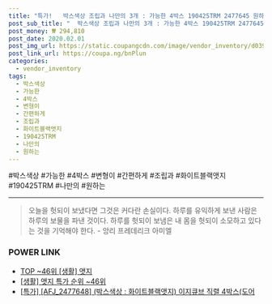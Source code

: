 ```yaml
--- 
title: "특가!   박스색상 조립과 나만의 3개 : 가능한 4박스 190425TRM 2477645 원하는 셀프 변형이 간편하게 가구 화이트블랙앳지 ..." 
post_sub_title: "  박스색상 조립과 나만의 3개 : 가능한 4박스 190425TRM 2477645 원하는 셀프 변형이 간편하게 가구 화이트블랙앳지 AHI 도어 세트 이지큐브 포함 인테리어 형태로" 
post_money: ₩ 294,810 
post_date: 2020.02.01 
post_img_url: https://static.coupangcdn.com/image/vendor_inventory/d039/1d0ca518af7f811612fb2228e8e727e33ea74e0542599bc8ded1dd0a3bc6.jpg 
post_link_url: https://coupa.ng/bnPlun 
categories: 
  - vendor_inventory 
tags: 
  - 박스색상 
  - 가능한 
  - 4박스 
  - 변형이 
  - 간편하게 
  - 조립과 
  - 화이트블랙앳지 
  - 190425TRM 
  - 나만의 
  - 원하는 
--- 
```

  #박스색상 #가능한 #4박스 #변형이 #간편하게 #조립과 #화이트블랙앳지 #190425TRM #나만의 #원하는 
<hr> 

> 오늘을 헛되이 보냈다면 그것은 커다란 손실이다. 하루를 유익하게 보낸 사람은 하루의 보물을 파낸 것이다. 하루를 헛되이 보냄은 내 몸을 헛되이 소모하고 있다는 것을 기억해야 한다. - 앙리 프레데리크 아미엘 


### POWER LINK

* <a href="https://blog.naver.com/an0733/221792311778" target="_blank"> TOP ~46위 [생활] 앳지</a>
* <a href="https://blog.naver.com/sakai111/221792311780" target="_blank"> [생활] 앳지 특가 순위 ~46위</a>
* <a href="https://blog.naver.com/santokki14/221792770362" target="_blank">[특가] [AFJ_2477648] (박스색상 : 화이트블랙앳지) 이지큐브 직렬 4박스(도어</a>
